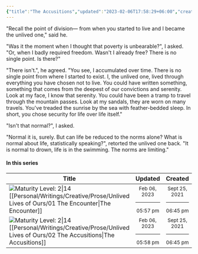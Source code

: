 ```yaml
---
{"title":"The Accusitions","updated":"2023-02-06T17:58:29+06:00","created":"2021-09-25T18:45:26+06:00","latitude":23.78275989,"longitude":90.42133105,"altitude":-18.9308,"location":"বাড্ডা, ঢাকা","dg-publish":true,"tags":["creative","prose","short-story"],"maturity":2,"permalink":"/personal/writings/creative/prose/unlived-lives-of-ours/02-the-accusitions/","dgPassFrontmatter":true}
---
```


"Recall the point of division— from when you started to live and I became the unlived one," said he.

"Was it the moment when I thought that poverty is unbearable?", I asked.
"Or, when I badly required freedom.
Wasn't I already free?
There is no single point. Is there?"

"There isn't.", he agreed. "You see, I accumulated over time. There is no single point from where I started to exist. I, the unlived one, lived through everything you have chosen not to live. You could have written something, something that comes from the deepest of our convictions and serenity. Look at my face, I know that serenity. You could have been a tramp to travel through the mountain passes. Look at my sandals, they are worn on many travels. You've treaded the sunrise by the sea with feather-bedded sleep. In short, you chose security for life over life itself."

"Isn't that normal?", I asked.

"Normal it is, surely. But can life be reduced to the norms alone? What is normal about life, statistically speaking?", retorted the unlived one back. "It is normal to drown, life is in the swimming. The norms are limiting."

#### In this series
| Title                                                                                                                                                                 | Updated                                                   | Created                                                    |
| --------------------------------------------------------------------------------------------------------------------------------------------------------------------- | --------------------------------------------------------- | ---------------------------------------------------------- |
| ![Maturity Level: 2\|14](https://hermitage.utsob.me/img/tree-2.svg) [[Personal/Writings/Creative/Prose/Unlived Lives of Ours/01 The Encounter\|The Encounter]]     | <center><small>Feb 06, 2023<hr/>05:57 pm</small></center> | <center><small>Sept 25, 2021<hr/>06:45 pm</small></center> |
| ![Maturity Level: 2\|14](https://hermitage.utsob.me/img/tree-2.svg) [[Personal/Writings/Creative/Prose/Unlived Lives of Ours/02 The Accusitions\|The Accusitions]] | <center><small>Feb 06, 2023<hr/>05:58 pm</small></center> | <center><small>Sept 25, 2021<hr/>06:45 pm</small></center> |

